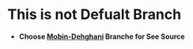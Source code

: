 # This is not Defualt Branch
* **Choose [Mobin-Dehghani](https://github.com/MobinDehghani/iManager) Branche for See Source**
